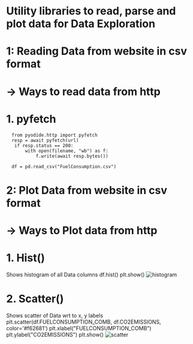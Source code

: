 # Utility libraries to read, parse and plot data for Data Exploration 

# 1:  Reading Data from website in csv format
   # -> Ways to read data from http

   # 1. pyfetch
      from pyodide.http import pyfetch
      resp = await pyfetch(url)
       if resp.status == 200:
           with open(filename, "wb") as f:
               f.write(await resp.bytes())
   
      df = pd.read_csv("FuelConsumption.csv")


      
# 2:  Plot Data from website in csv format
   # -> Ways to Plot data from http

   # 1. Hist()
   Shows histogram of all Data columns 
       df.hist()
       plt.show()
       ![histogram](https://github.com/user-attachments/assets/ede4b86d-49e0-4cf9-bc5e-47e7b29ad576)
       
   # 2. Scatter() 
   Shows scatter of Data wrt to x, y labels
        plt.scatter(df.FUELCONSUMPTION_COMB, df.CO2EMISSIONS,  color='#f62681')
        plt.xlabel("FUELCONSUMPTION_COMB")
        plt.ylabel("CO2EMISSIONS")
        plt.show()
        ![scatter](https://github.com/user-attachments/assets/162ca8dd-c6f7-4227-8493-02645282d475)
